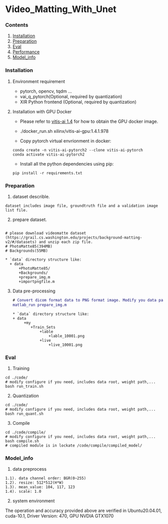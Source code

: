 # Video_Matting_With_Unet
### Contents
1. [Installation](#installation)
2. [Preparation](#preparation)
3. [Eval](#eval)
4. [Performance](#performance)
5. [Model_info](#model_info)

### Installation
1. Environment requirement
    - pytorch, opencv, tqdm ...
    - vai_q_pytorch(Optional, required by quantization)
    - XIR Python frontend (Optional, required by quantization)

2. Installation with GPU Docker

   - Please refer to [vitis-ai 1.4](https://github.com/Xilinx/Vitis-AI/tree/master/) for how to obtain the GPU docker image.
   - ./docker_run.sh xilinx/vitis-ai-gpu:1.4.1.978

   - Copy pytorch virtual envrionment in docker:
   ```shell
   conda create -n vitis-ai-pytorch2 --clone vitis-ai-pytorch
   conda activate vitis-ai-pytorch2
   ```
   - Install all the python dependencies using pip:
   ```shell
   pip install -r requirements.txt
   ```


### Preparation

1. dataset describle.
  ```
  dataset includes image file, groundtruth file and a validation image list file.
  ```
2. prepare dataset.

  ```shell

  # please download videomatte dataset (https://grail.cs.washington.edu/projects/background-matting-v2/#/datasets) and unzip each zip file.
  # PhotoMatte85(394MB)
  # Backgrounds(55MB)
  
  * `data` directory structure like:
    + data
        +PhotoMatte85/
        +Backgrounds/
        +prepare_img.m
        +importpngfile.m
  ```

3. Data pre-processing
 
   ```matlab
   # Convert dicom format data to PNG format image. Modify you data path as needed.
   matlab_run prepare_img.m
    ```
    
   ```
   * `data` directory structure like:
   + data
        +my
           +Train_Sets
               +lable
                   +lable_10001.png
               +live
                   +live_10001.png
    ```
### Eval

1. Training 
  ```shell
  cd ./code/
  # modify configure if you need, includes data root, weight path,...
  bash run_train.sh
  ```
2. Quantization
  ```shell
  cd ./code/
  # modify configure if you need, includes data root, weight path,...
  bash run_quant.sh
  ```
3. Compile
  ```shell
  cd ./code/compile/
  # modify configure if you need, includes data root, weight path,...
  bash compile.sh
  # compiled module is in lockate /code/compile/compiled_model/
  ```

### Model_info

1. data preprocess
```
1.1). data channel order: BGR(0~255)
1.2). resize: 512*512(H*W)
1.3). mean_value: 104, 117, 123
1.4). scale: 1.0
```
2. system environment

The operation and accuracy provided above are verified in Ubuntu20.04.01, cuda-10.1, Driver Version: 470, GPU NVDIA GTX1070
